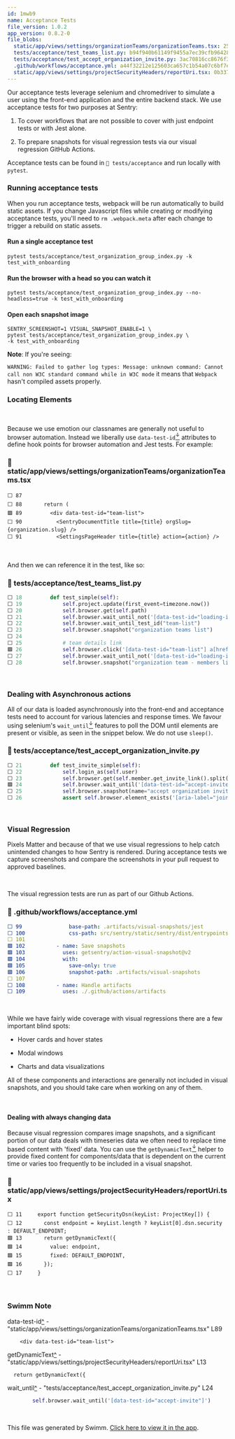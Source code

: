 ```yaml
---
id: 1mwb9
name: Acceptance Tests
file_version: 1.0.2
app_version: 0.8.2-0
file_blobs:
  static/app/views/settings/organizationTeams/organizationTeams.tsx: 258b09184285fcf1ea2cc66cfd863c771a33b9e0
  tests/acceptance/test_teams_list.py: b94f940b61149f9455a7ec39cfb964284a34a75f
  tests/acceptance/test_accept_organization_invite.py: 3ac70816cc8676f387105d6abc3a94a846f4dd8f
  .github/workflows/acceptance.yml: a44f32212e125603ca657c1b54a07c6bf7ed159a
  static/app/views/settings/projectSecurityHeaders/reportUri.tsx: 0b337fbf7e07aed47bc57aab4afba28a40dcb972
---
```


Our acceptance tests leverage selenium and chromedriver to simulate a user using the front-end application and the entire backend stack. We use acceptance tests for two purposes at Sentry:

1.  To cover workflows that are not possible to cover with just endpoint tests or with Jest alone.
    
2.  To prepare snapshots for visual regression tests via our visual regression GitHub Actions.
    

Acceptance tests can be found in `📄 tests/acceptance` and run locally with `pytest`.

### Running acceptance tests

When you run acceptance tests, webpack will be run automatically to build static assets. If you change Javascript files while creating or modifying acceptance tests, you'll need to `rm .webpack.meta` after each change to trigger a rebuild on static assets.

#### Run a single acceptance test

`pytest tests/acceptance/test_organization_group_index.py -k test_with_onboarding`

#### Run the browser with a head so you can watch it

`pytest tests/acceptance/test_organization_group_index.py --no-headless=true -k test_with_onboarding`

#### Open each snapshot image

```
SENTRY_SCREENSHOT=1 VISUAL_SNAPSHOT_ENABLE=1 \
pytest tests/acceptance/test_organization_group_index.py \
-k test_with_onboarding 
```

**Note**: If you're seeing:

`WARNING: Failed to gather log types: Message: unknown command: Cannot call non W3C standard command while in W3C mode` it means that `Webpack` hasn't compiled assets properly.

### Locating Elements

<br/>

Because we use emotion our classnames are generally not useful to browser automation. Instead we liberally use `data-test-id`[<sup id="Zkj6Ah">↓</sup>](#f-Zkj6Ah) attributes to define hook points for browser automation and Jest tests. For example:
<!-- NOTE-swimm-snippet: the lines below link your snippet to Swimm -->
### 📄 static/app/views/settings/organizationTeams/organizationTeams.tsx
```tsx
⬜ 87     
⬜ 88       return (
🟩 89         <div data-test-id="team-list">
⬜ 90           <SentryDocumentTitle title={title} orgSlug={organization.slug} />
⬜ 91           <SettingsPageHeader title={title} action={action} />
```

<br/>

And then we can reference it in the test, like so:
<!-- NOTE-swimm-snippet: the lines below link your snippet to Swimm -->
### 📄 tests/acceptance/test_teams_list.py
```python
⬜ 18         def test_simple(self):
⬜ 19             self.project.update(first_event=timezone.now())
⬜ 20             self.browser.get(self.path)
⬜ 21             self.browser.wait_until_not('[data-test-id="loading-indicator"]')
⬜ 22             self.browser.wait_until_test_id("team-list")
⬜ 23             self.browser.snapshot("organization teams list")
⬜ 24     
⬜ 25             # team details link
🟩 26             self.browser.click('[data-test-id="team-list"] a[href]:first-child')
⬜ 27             self.browser.wait_until_not('[data-test-id="loading-indicator"]')
⬜ 28             self.browser.snapshot("organization team - members list")
```

<br/>

### Dealing with Asynchronous actions

All of our data is loaded asynchronously into the front-end and acceptance tests need to account for various latencies and response times. We favour using selenium's `wait_until`[<sup id="Z1rVdC8">↓</sup>](#f-Z1rVdC8) features to poll the DOM until elements are present or visible, as seen in the snippet below. We do not use `sleep()`.
<!-- NOTE-swimm-snippet: the lines below link your snippet to Swimm -->
### 📄 tests/acceptance/test_accept_organization_invite.py
```python
⬜ 21         def test_invite_simple(self):
⬜ 22             self.login_as(self.user)
⬜ 23             self.browser.get(self.member.get_invite_link().split("/", 3)[-1])
🟩 24             self.browser.wait_until('[data-test-id="accept-invite"]')
⬜ 25             self.browser.snapshot(name="accept organization invite")
⬜ 26             assert self.browser.element_exists('[aria-label="join-organization"]')
```

<br/>

### Visual Regression

Pixels Matter and because of that we use visual regressions to help catch unintended changes to how Sentry is rendered. During acceptance tests we capture screenshots and compare the screenshots in your pull request to approved baselines.

<br/>

The visual regression tests are run as part of our Github Actions.
<!-- NOTE-swimm-snippet: the lines below link your snippet to Swimm -->
### 📄 .github/workflows/acceptance.yml
```yaml
⬜ 99               base-path: .artifacts/visual-snapshots/jest
⬜ 100              css-path: src/sentry/static/sentry/dist/entrypoints/sentry.css
⬜ 101    
🟩 102          - name: Save snapshots
🟩 103            uses: getsentry/action-visual-snapshot@v2
🟩 104            with:
🟩 105              save-only: true
🟩 106              snapshot-path: .artifacts/visual-snapshots
⬜ 107    
⬜ 108          - name: Handle artifacts
⬜ 109            uses: ./.github/actions/artifacts
```

<br/>

While we have fairly wide coverage with visual regressions there are a few important blind spots:

*   Hover cards and hover states
    
*   Modal windows
    
*   Charts and data visualizations
    

All of these components and interactions are generally not included in visual snapshots, and you should take care when working on any of them.

<br/>

#### Dealing with always changing data

Because visual regression compares image snapshots, and a significant portion of our data deals with timeseries data we often need to replace time based content with 'fixed' data. You can use the `getDynamicText`[<sup id="Z1hAPrL">↓</sup>](#f-Z1hAPrL) helper to provide fixed content for components/data that is dependent on the current time or varies too frequently to be included in a visual snapshot.
<!-- NOTE-swimm-snippet: the lines below link your snippet to Swimm -->
### 📄 static/app/views/settings/projectSecurityHeaders/reportUri.tsx
```tsx
⬜ 11     export function getSecurityDsn(keyList: ProjectKey[]) {
⬜ 12       const endpoint = keyList.length ? keyList[0].dsn.security : DEFAULT_ENDPOINT;
🟩 13       return getDynamicText({
🟩 14         value: endpoint,
🟩 15         fixed: DEFAULT_ENDPOINT,
🟩 16       });
⬜ 17     }
```

<br/>

<!-- THIS IS AN AUTOGENERATED SECTION. DO NOT EDIT THIS SECTION DIRECTLY -->
### Swimm Note

<span id="f-Zkj6Ah">data-test-id</span>[^](#Zkj6Ah) - "static/app/views/settings/organizationTeams/organizationTeams.tsx" L89
```tsx
    <div data-test-id="team-list">
```

<span id="f-Z1hAPrL">getDynamicText</span>[^](#Z1hAPrL) - "static/app/views/settings/projectSecurityHeaders/reportUri.tsx" L13
```tsx
  return getDynamicText({
```

<span id="f-Z1rVdC8">wait_until</span>[^](#Z1rVdC8) - "tests/acceptance/test_accept_organization_invite.py" L24
```python
        self.browser.wait_until('[data-test-id="accept-invite"]')
```

<br/>

This file was generated by Swimm. [Click here to view it in the app](https://app.swimm.io/repos/Z2l0aHViJTNBJTNBc2VudHJ5JTNBJTNBc3dpbW1pbw==/docs/1mwb9).